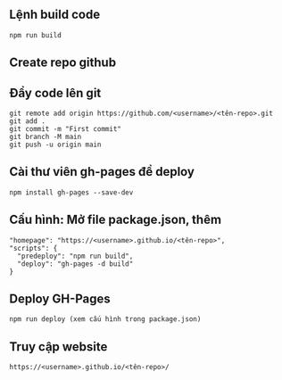 ## Lệnh build code
```
npm run build
```

## Create repo github

## Đẩy code lên git
```git init
git remote add origin https://github.com/<username>/<tên-repo>.git
git add .
git commit -m "First commit"
git branch -M main
git push -u origin main
```

## Cài thư viên gh-pages để deploy
```
npm install gh-pages --save-dev
```

## Cấu hình: Mở file package.json, thêm
```
"homepage": "https://<username>.github.io/<tên-repo>",
"scripts": {
  "predeploy": "npm run build",
  "deploy": "gh-pages -d build"
}
```

## Deploy GH-Pages
```
npm run deploy (xem cấu hình trong package.json)
```

## Truy cập website
```
https://<username>.github.io/<tên-repo>/
```